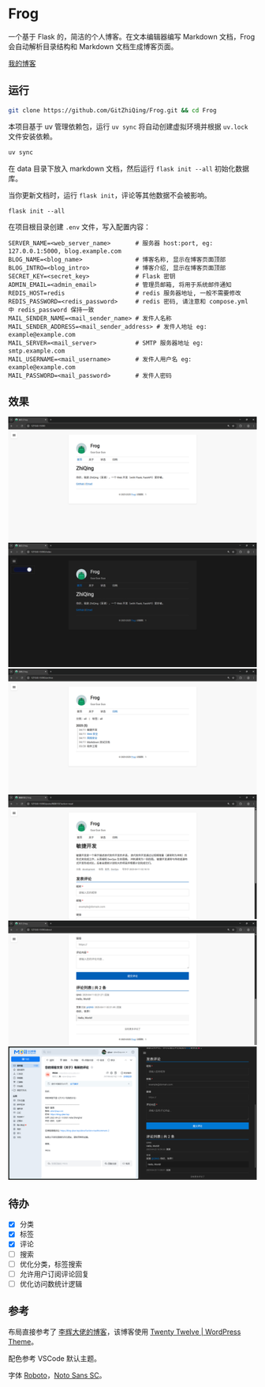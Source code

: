 # Frog

一个基于 Flask 的，简洁的个人博客。在文本编辑器编写 Markdown 文档，Frog 会自动解析目录结构和 Markdown 文档生成博客页面。

[我的博客](https://blog.qlear.top)

## 运行

```bash
git clone https://github.com/GitZhiQing/Frog.git && cd Frog
```

本项目基于 uv 管理依赖包，运行 `uv sync` 将自动创建虚拟环境并根据 `uv.lock` 文件安装依赖。

```bash
uv sync
```

在 data 目录下放入 markdown 文档，然后运行 `flask init --all` 初始化数据库。

当你更新文档时，运行 `flask init`，评论等其他数据不会被影响。

```
flask init --all
```

在项目根目录创建 `.env` 文件，写入配置内容：

```
SERVER_NAME=<web_server_name>       # 服务器 host:port, eg: 127.0.0.1:5000, blog.example.com
BLOG_NAME=<blog_name>               # 博客名称, 显示在博客页面顶部
BLOG_INTRO=<blog_intro>             # 博客介绍, 显示在博客页面顶部
SECRET_KEY=<secret_key>             # Flask 密钥
ADMIN_EMAIL=<admin_email>           # 管理员邮箱, 将用于系统邮件通知
REDIS_HOST=redis                    # redis 服务器地址, 一般不需要修改
REDIS_PASSWORD=<redis_password>     # redis 密码, 请注意和 compose.yml 中 redis_password 保持一致
MAIL_SENDER_NAME=<mail_sender_name> # 发件人名称
MAIL_SENDER_ADDRESS=<mail_sender_address> # 发件人地址 eg: example@example.com
MAIL_SERVER=<mail_server>           # SMTP 服务器地址 eg: smtp.example.com
MAIL_USERNAME=<mail_username>       # 发件人用户名 eg: example@example.com
MAIL_PASSWORD=<mail_password>       # 发件人密码
```

## 效果

![light-index](./images/index-light.png)
![dark-index](./images/index-dark.png)
![light-archive](./images/archive-light.png)
![light-read](./images/read-light.png)
![light-comment](./images/comment-light.png)
![comment-notify](./images/comment-notify.png)

## 待办

- [x] 分类
- [x] 标签
- [x] 评论
- [ ] 搜索
- [ ] 优化分类，标签搜索
- [ ] 允许用户订阅评论回复
- [ ] 优化访问数统计逻辑

## 参考

布局直接参考了 [李辉大佬的博客](https://greyli.com/)，该博客使用 [Twenty Twelve | WordPress Theme](https://wordpress.org/themes/twentytwelve/)。

配色参考 VSCode 默认主题。

字体 [Roboto](https://fonts.google.com/specimen/Roboto)，[Noto Sans SC](https://fonts.google.com/noto/specimen/Noto+Sans+SC)。
